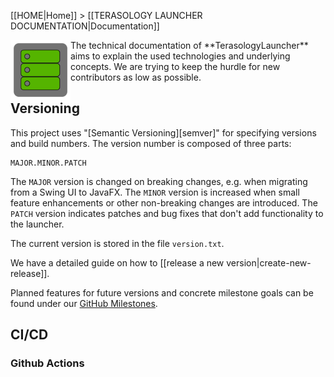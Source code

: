 [[HOME|Home]] > [[TERASOLOGY LAUNCHER DOCUMENTATION|Documentation]]

<img align="left" width="96px" src="images/documentation.png"/>
The technical documentation of **TerasologyLauncher** aims to explain the used technologies and underlying concepts. We 
are trying to keep the hurdle for new contributors as low as possible.

## Versioning

This project uses "[Semantic Versioning][semver]" for specifying versions and build numbers. The version number is
composed of three parts:

```
MAJOR.MINOR.PATCH
```

The `MAJOR` version is changed on breaking changes, e.g. when migrating from a Swing UI to JavaFX. The `MINOR` version
is increased when small feature enhancements or other non-breaking changes are introduced. The `PATCH` version indicates
patches and bug fixes that don't add functionality to the launcher.

The current version is stored in the file `version.txt`.

We have a detailed guide on how to [[release a new version|create-new-release]].

Planned features for future versions and concrete milestone goals can be found under our [GitHub Milestones](https://github.com/MovingBlocks/TerasologyLauncher/milestones).

## CI/CD

### Github Actions
